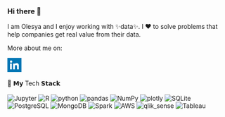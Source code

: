 ### Hi there 👋

I am Olesya and I enjoy working with ✨data✨. I ❤️ to solve problems that help companies get real value from their data.

More about me on: 
<!-- [<img src="https://img.shields.io/badge/-linkedin-05122A?style=flat&logo=linkedin"/>](https://ca.linkedin.com/in/olesya-irkhina-3a890765) -->

<a href="https://ca.linkedin.com/in/olesya-irkhina-3a890765">
        <img src="img/social-linkedin.png" alt="Linkedin">
</a>

<!-- [<img src="https://img.shields.io/badge/linkedin-%230077B5.svg?&style=for-the-badge&logo=linkedin&logoColor=white"/>](https://ca.linkedin.com/in/olesya-irkhina-3a890765) -->

<!-- <details>
	<summary>:books:&nbsp;&nbsp;&nbsp;<b>𝗠𝘆 Tech 𝗦𝘁𝗮𝗰𝗸</b></summary>
	<br/> -->
 
<!-- 
![VBScript](https://img.shields.io/badge/-VBScript-05122A?style=flat&logo=VBScript)&nbsp;
![python](https://img.shields.io/badge/-python-05122A?style=flat&logo=python)&nbsp;
![pandas](https://img.shields.io/badge/-pandas-05122A?style=flat&logo=pandas)&nbsp;
![matplotlib](https://img.shields.io/badge/-matplotlib-05122A?style=flat&logo=matplotlib)&nbsp;
![matplotlib](https://img.shields.io/badge/-matplotlib-05122A?style=flat&logo=matplotlib)&nbsp;
![HTML5](https://img.shields.io/badge/-HTML5-05122A?style=flat&logo=HTML5)&nbsp;
![CSS3](https://img.shields.io/badge/-CSS3-05122A?style=flat&logo=CSS3)&nbsp;
![JavaScript](https://img.shields.io/badge/-JavaScript-05122A?style=flat&logo=JavaScript)&nbsp;
![PostgreSQL](https://img.shields.io/badge/PostgreSQL-05122A?style=flat&logo=postgresql)&nbsp;
![Spark](https://img.shields.io/badge/-Apache_Spark-05122A?style=flat&logo=apache-spark)&nbsp;
![AWS](https://img.shields.io/badge/-AWS-05122A?style=flat&logo=Amazon-AWS)&nbsp; -->


<!--  </details> -->
:file_folder: 𝗠𝘆 Tech 𝗦𝘁𝗮𝗰𝗸
</br>
</br>
![Jupyter](https://img.shields.io/badge/-Jupyter-05122A?style=flat&logo=Jupyter)
![R](https://img.shields.io/badge/-R-05122A?style=flat&logo=R)
![python](https://img.shields.io/badge/-python-05122A?style=flat&logo=python)
![pandas](https://img.shields.io/badge/-pandas-05122A?style=flat&logo=pandas)
![NumPy](https://img.shields.io/badge/-NumPy-05122A?style=flat&logo=NumPy)
![plotly](https://img.shields.io/badge/-plotly-05122A?style=flat&logo=plotly)
![SQLite](https://img.shields.io/badge/SQLite-05122A?style=flat&logo=SQLite)
![PostgreSQL](https://img.shields.io/badge/PostgreSQL-05122A?style=flat&logo=postgresql)
![MongoDB](https://img.shields.io/badge/MongoDB-05122A?style=flat&logo=MongoDB)
![Spark](https://img.shields.io/badge/-Apache_Spark-05122A?style=flat&logo=apache-spark)
![AWS](https://img.shields.io/badge/-AWS-05122A?style=flat&logo=Amazon-AWS)
![qlik_sense](https://img.shields.io/badge/-QlikSense-05122A?style=flat&logo=qlikview)
![Tableau](https://img.shields.io/badge/-Tableau-05122A?style=flat&logo=Tableau)




<!--
**itekkie/itekkie** is a ✨ _special_ ✨ repository because its `README.md` (this file) appears on your GitHub profile.

Here are some ideas to get you started:

- 🔭 I’m currently working on ...
- 🌱 I’m currently learning ...
- 👯 I’m looking to collaborate on ...
- 🤔 I’m looking for help with ...
- 💬 Ask me about ...
- 📫 How to reach me: ...
- 😄 Pronouns: ...
- ⚡ Fun fact: ...
-->

